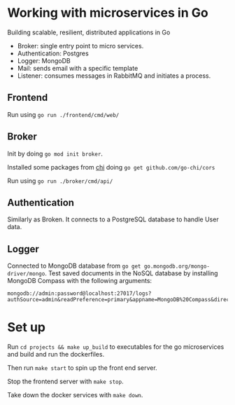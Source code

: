 # Working with microservices in Go

Building scalable, resilient, distributed applications in Go

- Broker: single entry point to micro services.
- Authentication: Postgres
- Logger: MongoDB
- Mail: sends email with a specific template
- Listener: consumes messages in RabbitMQ and initiates a process.

## Frontend

Run using `go run ./frontend/cmd/web/`

## Broker

Init by doing `go mod init broker`.

Installed some packages from [chi](https://github.com/go-chi/chi) doing `go get github.com/go-chi/cors`

Run using `go run ./broker/cmd/api/`

## Authentication

Similarly as Broken. It connects to a PostgreSQL database to handle User data.

## Logger

Connected to MongoDB database from `go get go.mongodb.org/mongo-driver/mongo`. Test saved documents in the NoSQL database by installing MongoDB Compass with the following arguments:

```
mongodb://admin:password@localhost:27017/logs?authSource=admin&readPreference=primary&appname=MongoDB%20Compass&directConnection=true&ssl=false
```

# Set up

Run `cd projects && make up_build` to executables for the go microservices and build and run the dockerfiles.

Then run `make start` to spin up the front end server.

Stop the frontend server with `make stop`.

Take down the docker services with `make down`.
